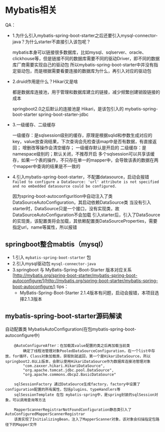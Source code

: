 
# Mybatis相关

QA：
- 1.为什么引入mybatis-spring-boot-starter之后还要引入mysql-connector-java？为什么starter不直接引入该包呢？

  mybatis本身可以链接很多数据库，比如mysql、sqlserver、oracle、clickhouse等，但是链接不同的数据库需要不同的驱动Driver，即不同的数据库厂商需要实现自己的驱动包
  所以mybatis-spring-boot-starter中并没有指定驱动包，而是根据需要看要连接的数据库为什么，再引入对应的驱动包
- 2.druid作用是什么？Hikari又是啥

  都是数据库连接池，用于管理和数据库建立的链接，减少频繁创建销毁链接的成本

  springboot2.0之后默认的连接池是 Hikari，是该包引入的
  mybatis-spring-boot-starter
  spring-boot-starter-jdbc
- 3.一级缓存、二级缓存

  一级缓存：是sqlsession级别的缓存，原理是根据sqlid和参数生成对应的key，value放查询结果，下次查询会先检查该map中是否有数据，有直接返回；
  增删改等操作会清空缓存；
  一级缓存默认是开启的
  二级缓存：是namespace级别的；默认关闭，不推荐开启
  多个sqlsession可以共享该缓存，如果一个表的操作，不只存在单一的mapper中，会导致该表的数据在两个mapper中查询的结果是不一致的
- 4.引入mybatis-spring-boot-starter，不配置datasource，启动会报错 `Failed to configure a DataSource: 'url' attribute is not specified and no embedded datasource could be configured.`

  因为spring-boot-autoconfigurition中自动注入了类DataSourceAutoConfiguration，其启动依赖DataSource类
  当没有引入starter时，DataSource只是一个接口，没有实现类，故DataSourceAutoConfiguration不会加载
  引入starter后，引入了DataSource的实现类，该配置类将会加载，其依赖配置类DataSourceProperties，需要指定url，name等属性，所以报错

## springboot整合mabtis（mysql）

- 1.引入 `mybatis-spring-boot-starter` 包
- 2.引入mysql驱动包 `mysql-connector-java`
- 3.springboot 与 MyBatis-Spring-Boot-Starter 版本对应关系
  [http://mybatis.org/spring-boot-starter/mybatis-spring-boot-autoconfigure/](http://mybatis.org/spring-boot-starter/mybatis-spring-boot-autoconfigure/)
tips：
  - MyBatis-Spring-Boot-Starter 2.1.4版本有问题，启动会报错，本项目选择2.1.3版本


## mybatis-spring-boot-starter源码解读

自动配置类
MybatisAutoConfiguration(在包mybatis-spring-boot-autoconfigure中)

		@AutoConfigureAfter：在加载其value配置的类之后再加载当前类
			确定了线程池管理对象PooledDataSourceConfiguration，在一个list中存放，for循环，Class对象加载类，获取到就返回，第一个是HikariDataSource，所以springboot2.0以上版本，会默认使用HikariDataSource作为数据库连接池管理对象
			"com.zaxxer.hikari.HikariDataSource",
			"org.apache.tomcat.jdbc.pool.DataSource", 
			"org.apache.commons.dbcp2.BasicDataSource"

		sqlSessionFactory 通过DataSource生成factory，factory中设置了configuration配置的所有属性，包括plugins、typeHandlers等
		sqlSessionTemplate 在包 mybatis-spring中，是spring封装的sqlSession对象，可以调用查询等方法

		MapperScannerRegistrarNotFoundConfiguration静态类引入了AutoConfiguredMapperScannerRegistrar
		该类实现了InitializingBean，注入了MapperScanner对象，该对象会扫描指定包路径下的Mapper文件

